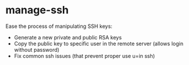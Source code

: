 # manage-ssh

Ease the process of manipulating SSH keys:
- Generate a new private and public RSA keys
- Copy the public key to specific user in the remote server (allows login without password)
- Fix common ssh issues (that prevent proper use u=in ssh)

